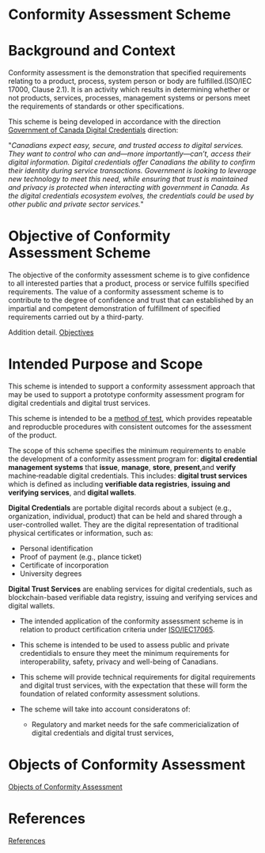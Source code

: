 # Conformity Assessment Scheme


# Background and Context
Conformity assessment is the demonstration that specified requirements relating to a product, process, system person or body are fulfilled.(ISO/IEC 17000, Clause 2.1). It is an activity which results in determining whether or not products, services, processes, management systems or persons meet the requirements of standards or other specifications.


This scheme is being developed in accordance with the direction [Government of Canada Digital Credentials](https://www.canada.ca/en/government/system/digital-government/digital-government-innovations/digital-credentials.html) direction:

"_Canadians expect easy, secure, and trusted access to digital services. They want to control who can and—more importantly—can’t, access their digital information. Digital credentials offer Canadians the ability to confirm their identity during service transactions. Government is looking to leverage new technology to meet this need, while ensuring that trust is maintained and privacy is protected when interacting with government in Canada. As the digital credentials ecosystem evolves, the credentials could be used by other public and private sector services._"

# Objective of Conformity Assessment Scheme

The objective of the conformity assessment scheme is to give confidence to all interested parties that a product, process or service fulfills specified requirements. The value of a conformity assessment scheme is to contribute to the degree of confidence and trust that can established by an impartial and competent demonstration of fulfillment of specified requirements carried out by a third-party.

Addition detail. [Objectives](objectives.md)


# Intended Purpose and Scope

This scheme is intended to support a conformity assessment approach that may be used to support a prototype conformity assessment program for digital credentials and digital trust services. 

This scheme is intended to be a [method of test](./methods-of-tests.md), which provides repeatable and reproducble procedures with consistent outcomes for the assessment of the product.

The scope of this scheme specifies the minimum requirements to enable the development of a conformity assessment program for: **digital credential management systems** that **issue**, **manage**, **store**, **present**,and **verify** machine‐readable digital credentials. This includes: **digital trust services** which is defined as including **verifiable data registries**, **issuing and verifying services**, and **digital wallets**.

**Digital Credentials** are portable digital records about a subject (e.g., organization, individual, product) that can be held and shared through a user-controlled wallet. They are the digital representation of traditional physical certificates or information, such as:
* Personal identification
* Proof of payment (e.g., plance ticket)
* Certificate of incorporation
* University degrees

**Digital Trust Services** are enabling services for digital credentials, such as blockchain-based verifiable data registry, issuing and verifying services and digital wallets.


* The intended application of the conformity assessment scheme is in relation to product certification criteria under [ISO/IEC17065](https://www.iso.org/standard/46568.html).

* This scheme is intended to be used to assess public and private credentidials to ensure they meet the minimum requirements for interoperability, safety, privacy and well-being of Canadians.

* This scheme will provide technical requirements for digital requirements and digital trust services, with the expectation that these will form the foundation of related conformity assessment solutions.

* The scheme will take into account consideratons of: 
    * Regulatory and market needs for the safe commericialization of digital credentials and digital trust services,

# Objects of Conformity Assessment

[Objects of Conformity Assessment](./objects-of-conformity-assessment.md)


# References
[References](./references.md)